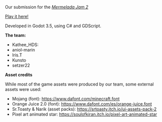 Our submission for the [*Mermelada Jam 2*](https://itch.io/jam/mermelada-jam-2)

[Play it here!](https://itch.io/embed-upload/9912733?color=437d66)

Developed in Godot 3.5, using C# and GDScript.

**The team:**
- Kathee_HDS: 
- aniol-marin
- Iris.T
- Kunsto
- setzer22

**Asset credits**

While most of the game assets were produced by our team, some external assets were used:

- Mojang (font): https://www.dafont.com/minecraft.font
- Orange Juice 2.0 (font): https://www.dafont.com/es/orange-juice.font
- Sr.Toasty & Narik (asset packs): https://srtoasty.itch.io/ui-assets-pack-2
- Pixel art animated star: https://soulofkiran.itch.io/pixel-art-animated-star
